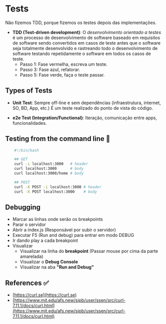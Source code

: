# Tests

Não fizemos TDD, porque fizemos os testes depois das implementações.

- **TDD (Test-driven development)**: O _desenvolvimento orientado a testes_ é um processo de desenvolvimento de software baseado em requisitos de software sendo convertidos em casos de teste antes que o software seja totalmente desenvolvido e rastreando todo o desenvolvimento de software testando repetidamente o software em todos os casos de teste.
  - Passo 1: Fase vermelha, escreva um teste.
  - Passo 3: Fase azul, refatorar.
  - Passo 5: Fase verde, faça o teste passar.

## Types of Tests

- **Unit Test**: Sempre off-line e sem dependências (infraestrutura, internet, SO, BD, App, etc.)
É um teste realizado do ponto de vista do código.

- **e2e Test (Integration/Functional)**: Iteração, comunicação entre apps, funcionalidades.

## Testing from the command line 🚧

```bash
    #!/bin/bash

    ## GET
    curl -i localhost:3000   # header
    curl localhost:3000      # body
    curl localhost:3000/home # body

    ## POST
    curl -X POST -i localhost:3000 # header
    curl -X POST localhost:3000    # body
```

## Debugging

- Marcar as linhas onde serão os breakpoints
- Parar o servidor
- Abrir a index.js (Responsável por subir o servidor)
- Executar F5 (Run and debug) para entrar em modo DEBUG
- Ir dando play a cada breakpoint
- Visualizar
  - Visualizar na linha do **breakpoint** (Passar mouse por cima da parte amarelada)
  - Visualizar o **Debug Console**
  - Visualizar na aba **"Run and Debug"**

## References ✅

- [https://curl.se](https://curl.se)
- [https://www.mit.edu/afs.new/sipb/user/ssen/src/curl-7.11.1/docs/curl.html](https://www.mit.edu/afs.new/sipb/user/ssen/src/curl-7.11.1/docs/curl.html)
